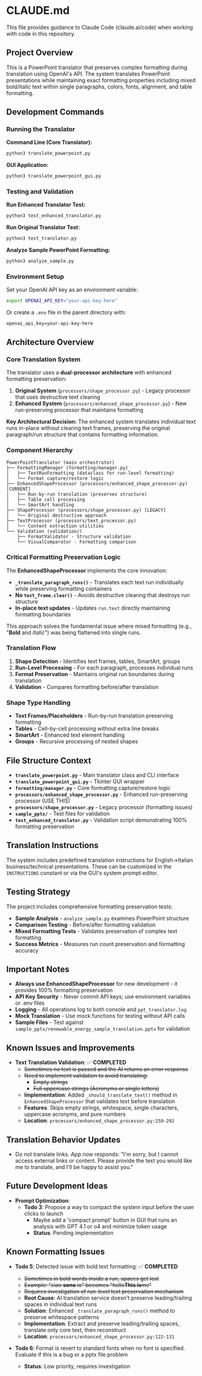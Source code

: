 # CLAUDE.md

This file provides guidance to Claude Code (claude.ai/code) when working with code in this repository.

## Project Overview

This is a PowerPoint translator that preserves complex formatting during translation using OpenAI's API. The system translates PowerPoint presentations while maintaining exact formatting properties including mixed bold/italic text within single paragraphs, colors, fonts, alignment, and table formatting.

## Development Commands

### Running the Translator

**Command Line (Core Translator):**
```bash
python3 translate_powerpoint.py
```

**GUI Application:**
```bash
python3 translate_powerpoint_gui.py
```

### Testing and Validation

**Run Enhanced Translator Test:**
```bash
python3 test_enhanced_translator.py
```

**Run Original Translator Test:**
```bash
python3 test_translator.py
```

**Analyze Sample PowerPoint Formatting:**
```bash
python3 analyze_sample.py
```

### Environment Setup

Set your OpenAI API key as an environment variable:
```bash
export OPENAI_API_KEY="your-api-key-here"
```

Or create a `.env` file in the parent directory with:
```
openai_api_key=your-api-key-here
```

## Architecture Overview

### Core Translation System

The translator uses a **dual-processor architecture** with enhanced formatting preservation:

1. **Original System** (`processors/shape_processor.py`) - Legacy processor that uses destructive text clearing
2. **Enhanced System** (`processors/enhanced_shape_processor.py`) - New run-preserving processor that maintains formatting

**Key Architectural Decision:** The enhanced system translates individual text runs in-place without clearing text frames, preserving the original paragraph/run structure that contains formatting information.

### Component Hierarchy

```
PowerPointTranslator (main orchestrator)
├── FormattingManager (formatting/manager.py)
│   ├── TextRunFormatting (dataclass for run-level formatting)
│   └── Format capture/restore logic
├── EnhancedShapeProcessor (processors/enhanced_shape_processor.py) [CURRENT]
│   ├── Run-by-run translation (preserves structure)
│   ├── Table cell processing
│   └── SmartArt handling
├── ShapeProcessor (processors/shape_processor.py) [LEGACY]
│   └── Original destructive approach
├── TextProcessor (processors/text_processor.py)
│   └── Content extraction utilities
└── Validation (validation/)
    ├── FormatValidator - Structure validation
    └── VisualComparator - Formatting comparison
```

### Critical Formatting Preservation Logic

The **EnhancedShapeProcessor** implements the core innovation:

- **`_translate_paragraph_runs()`** - Translates each text run individually while preserving formatting containers
- **No `text_frame.clear()`** - Avoids destructive clearing that destroys run structure
- **In-place text updates** - Updates `run.text` directly maintaining formatting boundaries

This approach solves the fundamental issue where mixed formatting (e.g., "**Bold** and *Italic*") was being flattened into single runs.

### Translation Flow

1. **Shape Detection** - Identifies text frames, tables, SmartArt, groups
2. **Run-Level Processing** - For each paragraph, processes individual runs
3. **Format Preservation** - Maintains original run boundaries during translation
4. **Validation** - Compares formatting before/after translation

### Shape Type Handling

- **Text Frames/Placeholders** - Run-by-run translation preserving formatting
- **Tables** - Cell-by-cell processing without extra line breaks
- **SmartArt** - Enhanced text element handling
- **Groups** - Recursive processing of nested shapes

## File Structure Context

- **`translate_powerpoint.py`** - Main translator class and CLI interface
- **`translate_powerpoint_gui.py`** - Tkinter GUI wrapper
- **`formatting/manager.py`** - Core formatting capture/restore logic
- **`processors/enhanced_shape_processor.py`** - Enhanced run-preserving processor (USE THIS)
- **`processors/shape_processor.py`** - Legacy processor (formatting issues)
- **`sample_pptx/`** - Test files for validation
- **`test_enhanced_translator.py`** - Validation script demonstrating 100% formatting preservation

## Translation Instructions

The system includes predefined translation instructions for English→Italian business/technical presentations. These can be customized in the `INSTRUCTIONS` constant or via the GUI's system prompt editor.

## Testing Strategy

The project includes comprehensive formatting preservation tests:

- **Sample Analysis** - `analyze_sample.py` examines PowerPoint structure
- **Comparison Testing** - Before/after formatting validation
- **Mixed Formatting Tests** - Validates preservation of complex text formatting
- **Success Metrics** - Measures run count preservation and formatting accuracy

## Important Notes

- **Always use EnhancedShapeProcessor** for new development - it provides 100% formatting preservation
- **API Key Security** - Never commit API keys; use environment variables or .env files
- **Logging** - All operations log to both console and `ppt_translator.log`
- **Mock Translation** - Use mock functions for testing without API calls
- **Sample Files** - Test against `sample_pptx/renewable_energy_sample_translation.pptx` for validation

## Known Issues and Improvements

- **Text Translation Validation**: ✅ **COMPLETED**
  - ~~Sometimes no text is passed and the AI returns an error response~~
  - ~~Need to implement validation to avoid translating:~~
    - ~~Empty strings~~
    - ~~Full uppercase strings (Acronyms or single letters)~~
  - **Implementation**: Added `_should_translate_text()` method in `EnhancedShapeProcessor` that validates text before translation
  - **Features**: Skips empty strings, whitespace, single characters, uppercase acronyms, and pure numbers
  - **Location**: `processors/enhanced_shape_processor.py:259-292`

## Translation Behavior Updates

- Do not translate links. App now responds: "I'm sorry, but I cannot access external links or content. Please provide the text you would like me to translate, and I'll be happy to assist you."

## Future Development Ideas

- **Prompt Optimization**:
  - **Todo 3**: Propose a way to compact the system input before the user clicks to launch
    - Maybe add a 'compact prompt' button in GUI that runs an analysis with GPT 4.1 or o4 and minimize token usage
    - **Status**: Pending implementation

## Known Formatting Issues

- **Todo 5**: Detected issue with bold text formatting: ✅ **COMPLETED**
  - ~~Sometimes in bold words inside a run, spaces get lost~~
  - ~~Example: "ciao **sono** io" becomes "hello**This is**me"~~
  - ~~Requires investigation of run-level text preservation mechanism~~
  - **Root Cause**: AI translation service doesn't preserve leading/trailing spaces in individual text runs
  - **Solution**: Enhanced `_translate_paragraph_runs()` method to preserve whitespace patterns
  - **Implementation**: Extract and preserve leading/trailing spaces, translate only core text, then reconstruct
  - **Location**: `processors/enhanced_shape_processor.py:122-131`

- **Todo 6**: Format is revert to standard fonts when no font is specified. Evaluate if this is a bug or a pptx file problem
  - **Status**: Low priority, requires investigation
